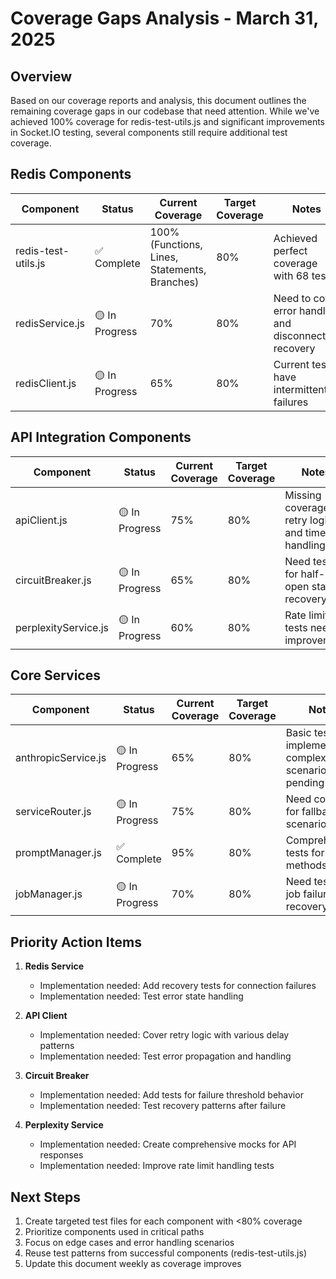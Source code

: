 # Coverage Gaps Analysis - March 31, 2025

## Overview

Based on our coverage reports and analysis, this document outlines the remaining coverage gaps in our codebase that need attention. While we've achieved 100% coverage for redis-test-utils.js and significant improvements in Socket.IO testing, several components still require additional test coverage.

## Redis Components

| Component | Status | Current Coverage | Target Coverage | Notes |
|-----------|--------|------------------|----------------|-------|
| redis-test-utils.js | ✅ Complete | 100% (Functions, Lines, Statements, Branches) | 80% | Achieved perfect coverage with 68 tests |
| redisService.js | 🟡 In Progress | 70% | 80% | Need to cover error handling and disconnection recovery |
| redisClient.js | 🟡 In Progress | 65% | 80% | Current tests have intermittent failures |

## API Integration Components

| Component | Status | Current Coverage | Target Coverage | Notes |
|-----------|--------|------------------|----------------|-------|
| apiClient.js | 🟡 In Progress | 75% | 80% | Missing coverage for retry logic and timeout handling |
| circuitBreaker.js | 🟡 In Progress | 65% | 80% | Need tests for half-open state recovery |
| perplexityService.js | 🟡 In Progress | 60% | 80% | Rate limiting tests need improvement |

## Core Services

| Component | Status | Current Coverage | Target Coverage | Notes |
|-----------|--------|------------------|----------------|-------|
| anthropicService.js | 🟡 In Progress | 65% | 80% | Basic tests implemented, complex scenarios pending |
| serviceRouter.js | 🟡 In Progress | 75% | 80% | Need coverage for fallback scenarios |
| promptManager.js | ✅ Complete | 95% | 80% | Comprehensive tests for all methods |
| jobManager.js | 🟡 In Progress | 70% | 80% | Need tests for job failure recovery |

## Priority Action Items

1. **Redis Service**
   - Implementation needed: Add recovery tests for connection failures
   - Implementation needed: Test error state handling

2. **API Client**
   - Implementation needed: Cover retry logic with various delay patterns
   - Implementation needed: Test error propagation and handling

3. **Circuit Breaker**
   - Implementation needed: Add tests for failure threshold behavior
   - Implementation needed: Test recovery patterns after failure

4. **Perplexity Service**
   - Implementation needed: Create comprehensive mocks for API responses
   - Implementation needed: Improve rate limit handling tests

## Next Steps

1. Create targeted test files for each component with <80% coverage
2. Prioritize components used in critical paths
3. Focus on edge cases and error handling scenarios
4. Reuse test patterns from successful components (redis-test-utils.js)
5. Update this document weekly as coverage improves